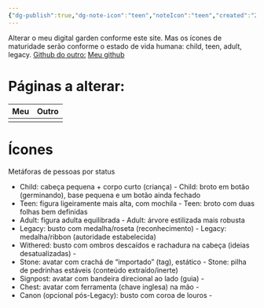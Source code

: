 ```yaml
---
{"dg-publish":true,"dg-note-icon":"teen","noteIcon":"teen","created":"2025-10-21T08:18:47.530+01:00","updated":"2025-10-22T13:21:14.093+01:00","permalink":"/01-projects-para/obsidian-digital-garden-setup/","dgPassFrontmatter":true}
---
```



Alterar o meu digital garden conforme este site. Mas os ícones de maturidade serão conforme o estado de vida humana: child, teen, adult, legacy.
[Github do outro:](https://github.com/uroybd/topobon/tree/1bbce154b6ca744605e3143d8caaa32c6df2ae04)
[Meu github](https://github.com/uroybd/topobon/tree/1bbce154b6ca744605e3143d8caaa32c6df2ae04)

# Páginas a alterar:

| Meu | Outro |
| --- | ----- |
|     |       |
# Ícones
Metáforas de pessoas por status

- Child: cabeça pequena + corpo curto (criança) - Child: broto em botão (germinando), base pequena e um botão ainda fechado
- Teen: figura ligeiramente mais alta, com mochila - Teen: broto com duas folhas bem definidas
- Adult: figura adulta equilibrada - Adult: árvore estilizada mais robusta
- Legacy: busto com medalha/roseta (reconhecimento) - Legacy: medalha/ribbon (autoridade estabelecida)
- Withered: busto com ombros descaídos e rachadura na cabeça (ideias desatualizadas) - 
- Stone: avatar com crachá de “importado” (tag), estático - Stone: pilha de pedrinhas estáveis (conteúdo extraído/inerte)
- Signpost: avatar com bandeira direcional ao lado (guia) - 
- Chest: avatar com ferramenta (chave inglesa) na mão - 
- Canon (opcional pós-Legacy): busto com coroa de louros - 